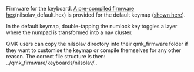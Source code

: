 Firmware for the keyboard. [A pre-compiled firmware hex](nilsolav_default.hex)(nilsolav_default.hex) is provided for the default keymap ([shown here](nilsolav/keymaps/default/keymap.c)).

In the default keymap, double-tapping the numlock key toggles a layer where the numpad is transformed into a nav cluster.

QMK users can copy the nilsolav directory into their qmk_firmware folder if they want to customise the keymap or compile themselves for any other reason. The correct file structure is then:
../qmk_firmware/keyboards/nilsolav/..
